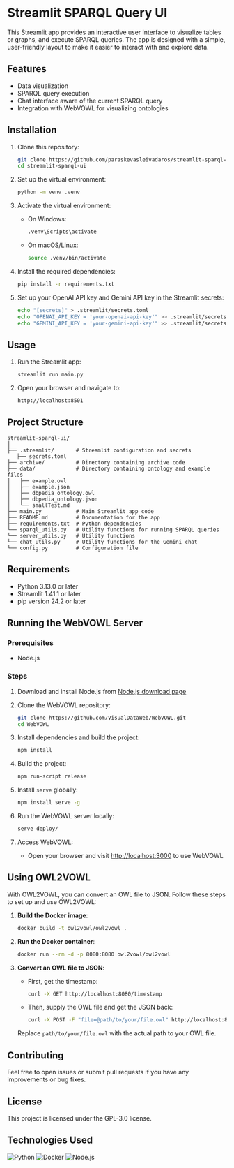 # Streamlit SPARQL Query UI
This Streamlit app provides an interactive user interface to visualize tables or graphs, and execute SPARQL queries. The app is designed with a simple, user-friendly layout to make it easier to interact with and explore data.

## Features
- Data visualization
- SPARQL query execution
- Chat interface aware of the current SPARQL query
- Integration with WebVOWL for visualizing ontologies

## Installation
1. Clone this repository:
   ```bash
   git clone https://github.com/paraskevasleivadaros/streamlit-sparql-ui.git
   cd streamlit-sparql-ui
   ```

2. Set up the virtual environment:
   ```bash
   python -m venv .venv
   ```

3. Activate the virtual environment:
   - On Windows:
     ```bash
     .venv\Scripts\activate
     ```
   - On macOS/Linux:
     ```bash
     source .venv/bin/activate
     ```

4. Install the required dependencies:
   ```bash
   pip install -r requirements.txt
   ```

5. Set up your OpenAI API key and Gemini API key in the Streamlit secrets:
   ```sh
   echo "[secrets]" > .streamlit/secrets.toml
   echo "OPENAI_API_KEY = 'your-openai-api-key'" >> .streamlit/secrets.toml
   echo "GEMINI_API_KEY = 'your-gemini-api-key'" >> .streamlit/secrets.toml
   ```

## Usage
1. Run the Streamlit app:
   ```bash
   streamlit run main.py
   ```

2. Open your browser and navigate to:
   ```
   http://localhost:8501
   ```

## Project Structure
```plaintext
streamlit-sparql-ui/
│
├── .streamlit/       # Streamlit configuration and secrets
   ├── secrets.toml
├── archive/          # Directory containing archive code
├── data/             # Directory containing ontology and example files
│   ├── example.owl
│   ├── example.json
│   ├── dbpedia_ontology.owl
│   ├── dbpedia_ontology.json
│   └── smallTest.md
├── main.py           # Main Streamlit app code
├── README.md         # Documentation for the app
├── requirements.txt  # Python dependencies
└── sparql_utils.py   # Utility functions for running SPARQL queries
└── server_utils.py   # Utility functions
└── chat_utils.py     # Utility functions for the Gemini chat
└── config.py         # Configuration file
```

## Requirements
- Python 3.13.0 or later
- Streamlit 1.41.1 or later
- pip version 24.2 or later

## Running the WebVOWL Server

### Prerequisites
- Node.js

### Steps
1. Download and install Node.js from [Node.js download page](http://nodejs.org/download/)

2. Clone the WebVOWL repository:
   ```bash
   git clone https://github.com/VisualDataWeb/WebVOWL.git
   cd WebVOWL
   ```

3. Install dependencies and build the project:
   ```bash
   npm install
   ```

4. Build the project:
   ```bash
   npm run-script release
   ```

5. Install `serve` globally:
   ```bash
   npm install serve -g
   ```

6. Run the WebVOWL server locally:
   ```bash
   serve deploy/
   ```

7. Access WebVOWL:
   - Open your browser and visit [http://localhost:3000](http://localhost:3000) to use WebVOWL

## Using OWL2VOWL

With OWL2VOWL, you can convert an OWL file to JSON. Follow these steps to set up and use OWL2VOWL:

1. **Build the Docker image**:
    ```sh
    docker build -t owl2vowl/owl2vowl .
    ```

2. **Run the Docker container**:
    ```sh
    docker run --rm -d -p 8080:8080 owl2vowl/owl2vowl
    ```

3. **Convert an OWL file to JSON**:
    - First, get the timestamp:
        ```sh
        curl -X GET http://localhost:8080/timestamp
        ```

    - Then, supply the OWL file and get the JSON back:
        ```sh
        curl -X POST -F "file=@path/to/your/file.owl" http://localhost:8080/convert
        ```

    Replace `path/to/your/file.owl` with the actual path to your OWL file.

## Contributing

Feel free to open issues or submit pull requests if you have any improvements or bug fixes.

## License

This project is licensed under the GPL-3.0 license.

## Technologies Used

![Python](https://skillicons.dev/icons?i=python)
![Docker](https://skillicons.dev/icons?i=docker)
![Node.js](https://skillicons.dev/icons?i=nodejs)
